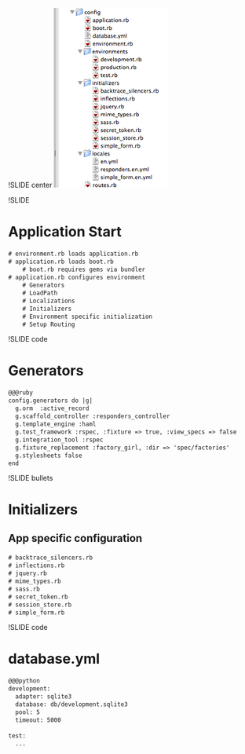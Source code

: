 !SLIDE center
![rails_config](rails_config.png)

!SLIDE
# Application Start

    # environment.rb loads application.rb
    # application.rb loads boot.rb
        # boot.rb requires gems via bundler
    # application.rb configures environment
        # Generators
        # LoadPath
        # Localizations
        # Initializers
        # Environment specific initialization
        # Setup Routing

!SLIDE code
# Generators

    @@@ruby
    config.generators do |g|
      g.orm  :active_record
      g.scaffold_controller :responders_controller
      g.template_engine :haml
      g.test_framework :rspec, :fixture => true, :view_specs => false
      g.integration_tool :rspec
      g.fixture_replacement :factory_girl, :dir => 'spec/factories'
      g.stylesheets false
    end




!SLIDE bullets
# Initializers
## App specific configuration

    # backtrace_silencers.rb
    # inflections.rb
    # jquery.rb
    # mime_types.rb
    # sass.rb
    # secret_token.rb
    # session_store.rb
    # simple_form.rb

!SLIDE code
# database.yml

    @@@python
    development:
      adapter: sqlite3
      database: db/development.sqlite3
      pool: 5
      timeout: 5000

    test:
      ...


